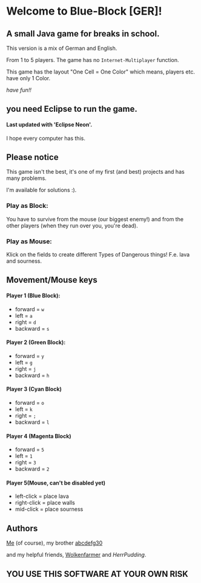 # Welcome to Blue-Block [GER]!
## A small Java game for breaks in school.
This version is a mix of German and English.

From 1 to 5 players.
The game has no `Internet-Multiplayer` function.

This game has the layout "One Cell = One Color" which means, players etc. have only 1 Color.

_have fun!!_

## you need Eclipse to run the game.
#### Last updated with 'Eclipse Neon'.
I hope every computer has this.

## Please notice
This game isn't the best, it's one of my first (and best) projects and has many problems.

I'm available for solutions :).
### Play as Block:
 You have to survive from the mouse (our biggest enemy!) and from the other players (when they run over you, you're dead).
### Play as Mouse:
 Klick on the fields to create different Types of Dangerous things!
 F.e. lava and sourness. 

## Movement/Mouse keys
#### Player 1 (Blue Block):
- forward = `w`
- left = `a`
- right = `d`
- backward = `s`

#### Player 2 (Green Block):
- forward = `y`
- left = `g`
- right = `j`
- backward = `h`

#### Player 3 (Cyan Block)
- forward = `o`
- left = `k`
- right = `;`
- backward = `l`

#### Player 4 (Magenta Block)
- forward = `5`
- left = `1`
- right = `3`
- backward = `2`

#### Player 5(Mouse, can't be disabled yet)
- left-click = place lava
- right-click = place walls
- mid-click = place sourness

## Authors
[Me](https://github.com/abc013) (of course), my brother [abcdefg30](https://github.com/abcdefg30)

and my helpful friends,
[Wolkenfarmer](https://github.com/Wolkenfarmer) and _HerrPudding_.

## YOU USE THIS SOFTWARE AT YOUR OWN RISK

